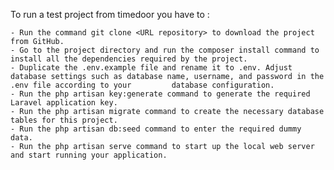 To run a test project from timedoor you have to : 

    - Run the command git clone <URL repository> to download the project from GitHub.
    - Go to the project directory and run the composer install command to install all the dependencies required by the project.  
    - Duplicate the .env.example file and rename it to .env. Adjust database settings such as database name, username, and password in the .env file according to your         database configuration.
    - Run the php artisan key:generate command to generate the required Laravel application key.
    - Run the php artisan migrate command to create the necessary database tables for this project.
    - Run the php artisan db:seed command to enter the required dummy data.
    - Run the php artisan serve command to start up the local web server and start running your application.

